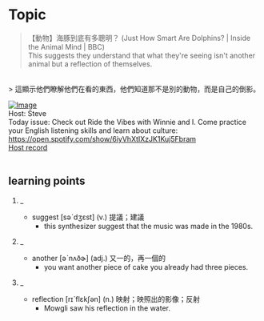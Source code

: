 # Topic

> 【動物】海豚到底有多聰明？ (Just How Smart Are Dolphins? | Inside the Animal Mind | BBC) <br>
> This suggests they understand that what they're seeing isn't another animal but a reflection of themselves.
 <br>
> 這顯示他們瞭解他們在看的東西，他們知道那不是別的動物，而是自己的倒影。

 <br>

[![Image](https://cdn.voicetube.com/assets/thumbnails/6M92OA-_5-Y.jpg)](https://www.youtube.com/embed/6M92OA-_5-Y?rel=0&showinfo=0&cc_load_policy=0&controls=1&autoplay=1&iv_load_policy=3&playsinline=1&wmode=transparent&start=25&end=34&enablejsapi=1&origin=https://tw.voicetube.com&widgetid=1)<br>
Host: Steve
<br>Today issue: Check out Ride the Vibes with Winnie and I. Come practice your English listening skills and learn about culture: https://open.spotify.com/show/6iyVhXtIXzJK1Kuj5Fbram
<br>
[Host record](https://cdn.voicetube.com/everyday_records/4532/1596766546.mp3)
<br><br>
## learning points
1. _
	* suggest [səˋdʒɛst] (v.) 提議；建議
		- this synthesizer suggest that the music was made in the 1980s.

2. _
	* another  [əˋnʌðɚ] (adj.) 又一的，再一個的
		- you want another piece of cake you already had three pieces.

3. _
	* reflection  [rɪˋflɛkʃən] (n.) 映射；映照出的影像；反射
		- Mowgli saw his reflection in the water.
